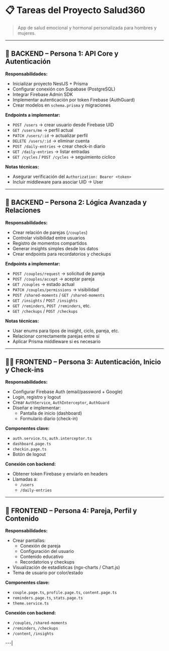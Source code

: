 # 📋 Tareas del Proyecto Salud360

> App de salud emocional y hormonal personalizada para hombres y mujeres.
---

## 🔧 BACKEND – Persona 1: API Core y Autenticación

**Responsabilidades:**
- Inicializar proyecto NestJS + Prisma
- Configurar conexión con Supabase (PostgreSQL)
- Integrar Firebase Admin SDK
- Implementar autenticación por token Firebase (AuthGuard)
- Crear modelos en `schema.prisma` y migraciones

**Endpoints a implementar:**
- `POST /users` → crear usuario desde Firebase UID
- `GET /users/me` → perfil actual
- `PATCH /users/:id` → actualizar perfil
- `DELETE /users/:id` → eliminar cuenta
- `POST /daily-entries` → crear check-in diario
- `GET /daily-entries` → listar entradas
- `GET /cycles` / `POST /cycles` → seguimiento cíclico

**Notas técnicas:**
- Asegurar verificación del `Authorization: Bearer <token>`
- Incluir middleware para asociar UID → User

---

## 🧠 BACKEND – Persona 2: Lógica Avanzada y Relaciones

**Responsabilidades:**
- Crear relación de parejas (`/couples`)
- Controlar visibilidad entre usuarios
- Registro de momentos compartidos
- Generar insights simples desde los datos
- Crear endpoints para recordatorios y checkups

**Endpoints a implementar:**
- `POST /couples/request` → solicitud de pareja
- `POST /couples/accept` → aceptar pareja
- `GET /couples` → estado actual
- `PATCH /couples/permissions` → visibilidad
- `POST /shared-moments` / `GET /shared-moments`
- `GET /insights` / `POST /insights`
- `GET /reminders`, `POST /reminders`, etc.
- `GET /checkups` / `POST /checkups`

**Notas técnicas:**
- Usar enums para tipos de insight, ciclo, pareja, etc.
- Relacionar correctamente parejas entre sí
- Aplicar Prisma middleware si es necesario

---

## 🧑‍🎨 FRONTEND – Persona 3: Autenticación, Inicio y Check-ins

**Responsabilidades:**
- Configurar Firebase Auth (email/password + Google)
- Login, registro y logout
- Crear `AuthService`, `AuthInterceptor`, `AuthGuard`
- Diseñar e implementar:
  - Pantalla de inicio (dashboard)
  - Formulario diario (check-in)

**Componentes clave:**
- `auth.service.ts`, `auth.interceptor.ts`
- `dashboard.page.ts`
- `checkin.page.ts`
- Botón de logout

**Conexión con backend:**
- Obtener token Firebase y enviarlo en headers
- Llamadas a:
  - `/users`
  - `/daily-entries`

---

## 🎨 FRONTEND – Persona 4: Pareja, Perfil y Contenido

**Responsabilidades:**
- Crear pantallas:
  - Conexión de pareja
  - Configuración del usuario
  - Contenido educativo
  - Recordatorios y checkups
- Visualización de estadísticas (ngx-charts / Chart.js)
- Tema de usuario por color/estado

**Componentes clave:**
- `couple.page.ts`, `profile.page.ts`, `content.page.ts`
- `reminders.page.ts`, `stats.page.ts`
- `theme.service.ts`

**Conexión con backend:**
- `/couples`, `/shared-moments`
- `/reminders`, `/checkups`
- `/content`, `/insights`

---|